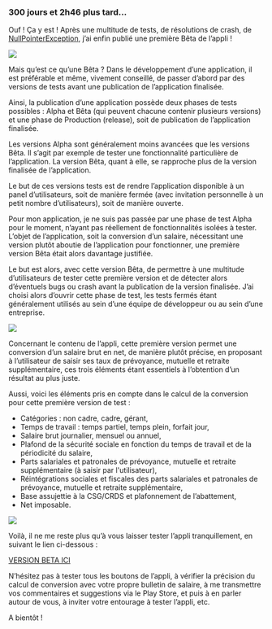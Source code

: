---
---
### 300 jours et 2h46 plus tard...


Ouf ! Ça y est ! Après une multitude de tests, de résolutions de crash, de <a href="https://stackoverflow.com/questions/218384/what-is-a-nullpointerexception-and-how-do-i-fix-it" >NullPointerException</a>, j’ai enfin publié une première Bêta de l’appli !

<img src = "https://media.giphy.com/media/l3V0wkQ2KKcAeW8Cs/giphy.gif"/>

Mais qu’est ce qu’une <span class="highlight-span">Bêta</span> ? Dans le développement d’une application, il est préférable et même, vivement conseillé, de passer d’abord par des versions de tests avant une publication de l’application finalisée.

Ainsi, la publication d’une application possède deux phases de tests possibles : <span class="highlight-span">Alpha</span> et <span class="highlight-span">Bêta</span> (qui peuvent chacune contenir plusieurs versions) et une phase de <span class="highlight-span">Production</span> (release), soit de publication de l’application finalisée.

Les versions Alpha sont généralement moins avancées que les versions Bêta. Il s’agit par exemple de tester une fonctionnalité particulière de l’application. La version Bêta, quant à elle, se rapproche plus de la version finalisée de l’application.

Le but de ces versions tests est de rendre l’application disponible à un <span class="highlight-span">panel d’utilisateurs</span>, soit de manière fermée (avec invitation personnelle à un petit nombre d’utilisateurs), soit de manière ouverte.

Pour mon application, je ne suis pas passée par une phase de test Alpha pour le moment, n’ayant pas réellement de fonctionnalités isolées à tester. L’objet de l’application, soit la conversion d’un salaire, nécessitant une version plutôt aboutie de l’application pour fonctionner, une première version Bêta était alors davantage justifiée.

Le but est alors, avec cette version Bêta, de permettre à une multitude d’utilisateurs de tester cette première version et de détecter alors d’éventuels <span class="highlight-span">bugs ou crash</span> avant la publication de la version finalisée. J’ai choisi alors d’ouvrir cette phase de test, les tests fermés étant généralement utilisés au sein d’une équipe de développeur ou au sein d’une entreprise.

<img src = "https://media.giphy.com/media/NWg7M1VlT101W/giphy.gif"/>

Concernant le contenu de l’appli, cette première version permet une <span class="highlight-span">conversion d’un salaire brut en net</span>, de manière plutôt précise, en proposant à l’utilisateur de saisir ses taux de prévoyance, mutuelle et retraite supplémentaire, ces trois éléments étant essentiels à l’obtention d’un résultat au plus juste.

Aussi, voici les éléments pris en compte dans le calcul de la conversion pour cette première version de test :

-	Catégories : non cadre, cadre, gérant,
-	Temps de travail : temps partiel, temps plein, forfait jour,
-	Salaire brut journalier, mensuel ou annuel,
-	Plafond de la sécurité sociale en fonction du temps de travail et de la périodicité du salaire,
-	Parts salariales et patronales de prévoyance, mutuelle et retraite supplémentaire (à saisir par l'utilisateur),
-	Réintégrations sociales et fiscales des parts salariales et patronales de prévoyance, mutuelle et retraite supplémentaire,
-	Base assujettie à la CSG/CRDS et plafonnement de l’abattement,
-	Net imposable.

<img src = "https://media.giphy.com/media/AXorq76Tg3Vte/giphy.gif"/>

Voilà, il ne me reste plus qu’à vous laisser tester l’appli tranquillement, en suivant le lien ci-dessous : 

<a href="https://play.google.com/apps/testing/brutanet.salaire.italikdesign.com.brutanet">VERSION BETA ICI</a>

N’hésitez pas à tester tous les boutons de l’appli, à vérifier la précision du calcul de conversion avec votre propre bulletin de salaire, à me transmettre vos commentaires et suggestions via le Play Store, et puis à en parler autour de vous, à inviter votre entourage à tester l’appli, etc.

A bientôt !
